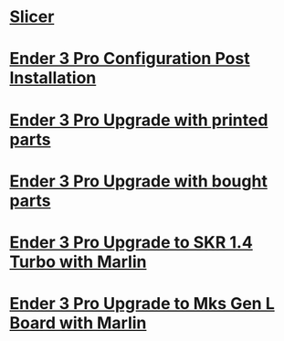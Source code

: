# [Slicer](Slicer-cura.md)

# [Ender 3 Pro Configuration Post Installation](Ender3Pro-configuration-post-installation.md)

# [Ender 3 Pro Upgrade with printed parts](Ender3Pro-upgrade-with-printed-parts.md)

# [Ender 3 Pro Upgrade with bought parts](Ender3Pro-upgrade-with-bought-parts.md)

# [Ender 3 Pro Upgrade to SKR 1.4 Turbo with Marlin](Ender3Pro-upgrade-skr-1.4-turbo-with-marlin.md)

# [Ender 3 Pro Upgrade to Mks Gen L Board with Marlin](Ender3Pro-upgrade-mks-gen-l-with-marlin.md)
